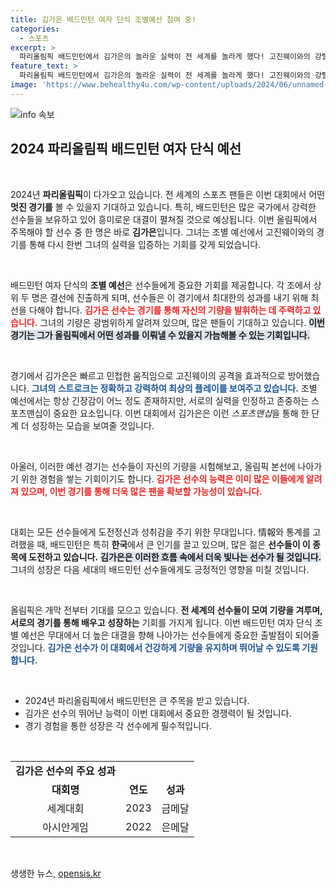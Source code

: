 ```yaml
---
title: 김가은 배드민턴 여자 단식 조별예선 참여 중!
categories:
  - 스포츠
excerpt: >
  파리올림픽 배드민턴에서 김가은의 놀라운 실력이 전 세계를 놀라게 했다! 고진웨이와의 강렬한 대결 속, 그녀의 생생한 순간을 함께 확인해보세요!
feature_text: >
  파리올림픽 배드민턴에서 김가은의 놀라운 실력이 전 세계를 놀라게 했다! 고진웨이와의 강렬한 대결 속, 그녀의 생생한 순간을 함께 확인해보세요!
image: 'https://www.behealthy4u.com/wp-content/uploads/2024/06/unnamed-file.png'
---
```


<p><img src="https://www.behealthy4u.com/wp-content/uploads/2024/06/unnamed-file.png" alt="info 속보" /></p>

<h2 data-ke-size="size26">2024 파리올림픽 배드민턴 여자 단식 예선</h2>

<p data-ke-size="size16">&nbsp;</p>

<p>2024년 <strong>파리올림픽</strong>이 다가오고 있습니다. 전 세계의 스포츠 팬들은 이번 대회에서 어떤 <strong>멋진 경기를</strong> 볼 수 있을지 기대하고 있습니다. 특히, 배드민턴은 많은 국가에서 강력한 선수들을 보유하고 있어 흥미로운 대결이 펼쳐질 것으로 예상됩니다. 이번 올림픽에서 주목해야 할 선수 중 한 명은 바로 <strong>김가은</strong>입니다. 그녀는 조별 예선에서 고진웨이와의 경기를 통해 다시 한번 그녀의 실력을 입증하는 기회를 갖게 되었습니다.</p>

<p data-ke-size="size16">&nbsp;</p>

<p>배드민턴 여자 단식의 <strong>조별 예선</strong>은 선수들에게 중요한 기회를 제공합니다. 각 조에서 상위 두 명은 결선에 진출하게 되며, 선수들은 이 경기에서 최대한의 성과를 내기 위해 최선을 다해야 합니다. <b><span style="color: #ee2323;">김가은 선수는 경기를 통해 자신의 기량을 발휘하는 데 주력하고 있습니다.</span></b> 그녀의 기량은 광범위하게 알려져 있으며, 많은 팬들이 기대하고 있습니다. <b><span style="background-color: #21538527;">이번 경기는 그가 올림픽에서 어떤 성과를 이뤄낼 수 있을지 가늠해볼 수 있는 기회입니다.</span></b> </p>

<p data-ke-size="size16">&nbsp;</p>

<p>경기에서 김가은은 빠르고 민첩한 움직임으로 고진웨이의 공격을 효과적으로 방어했습니다. <b><span style="color: #1a5490;">그녀의 스트로크는 정확하고 강력하여 최상의 플레이를 보여주고 있습니다.</span></b> 조별 예선에서는 항상 긴장감이 어느 정도 존재하지만, 서로의 실력을 인정하고 존중하는 스포츠맨십이 중요한 요소입니다. 이번 대회에서 김가은은 이런 <em>스포츠맨십</em>을 통해 한 단계 더 성장하는 모습을 보여줄 것입니다.</p>

<p data-ke-size="size16">&nbsp;</p>

<p>아울러, 이러한 예선 경기는 선수들이 자신의 기량을 시험해보고, 올림픽 본선에 나아가기 위한 경험을 쌓는 기회이기도 합니다. <b><span style="color: #ee2323;">김가은 선수의 능력은 이미 많은 이들에게 알려져 있으며, 이번 경기를 통해 더욱 많은 팬을 확보할 가능성이 있습니다.</span></b> </p>

<p data-ke-size="size16">&nbsp;</p>

<p>대회는 모든 선수들에게 도전정신과 성취감을 주기 위한 무대입니다. 情報와 통계를 고려했을 때, 배드민턴은 특히 <strong>한국</strong>에서 큰 인기를 끌고 있으며, 많은 젊은 <strong>선수들이 이 종목에 도전하고 있습니다.</strong> <b><span style="background-color: #21538527;">김가은은 이러한 흐름 속에서 더욱 빛나는 선수가 될 것입니다.</span></b> 그녀의 성장은 다음 세대의 배드민턴 선수들에게도 긍정적인 영향을 미칠 것입니다. </p>

<p data-ke-size="size16">&nbsp;</p>

<p>올림픽은 개막 전부터 기대를 모으고 있습니다. <strong>전 세계의 선수들이 모여 기량을 겨루며, 서로의 경기를 통해 배우고 성장하는</strong> 기회를 가지게 됩니다. 이번 배드민턴 여자 단식 조별 예선은 무대에서 더 높은 대결을 향해 나아가는 선수들에게 중요한 출발점이 되어줄 것입니다. <b><span style="color: #1a5490;">김가은 선수가 이 대회에서 건강하게 기량을 유지하며 뛰어날 수 있도록 기원합니다.</span></b></p>

<p data-ke-size="size16">&nbsp;</p>

<ul>
    <li>2024년 파리올림픽에서 배드민턴은 큰 주목을 받고 있습니다.</li>
    <li>김가은 선수의 뛰어난 능력이 이번 대회에서 중요한 경쟁력이 될 것입니다.</li>
    <li>경기 경험을 통한 성장은 각 선수에게 필수적입니다.</li>
</ul>

<p data-ke-size="size16">&nbsp;</p>

<table>
    <tr>
        <td style="text-align: center; height: 17px;"><b>김가은 선수의 주요 성과</b></td>
    </tr>
    <tr>
        <td style="text-align: center; height: 17px;"><b>대회명</b></td>
        <td style="text-align: center; height: 17px;"><b>연도</b></td>
        <td style="text-align: center; height: 17px;"><b>성과</b></td>
    </tr>
    <tr>
        <td style="text-align: center; height: 17px;">세계대회</td>
        <td style="text-align: center; height: 17px;">2023</td>
        <td style="text-align: center; height: 17px;">금메달</td>
    </tr>
    <tr>
        <td style="text-align: center; height: 17px;">아시안게임</td>
        <td style="text-align: center; height: 17px;">2022</td>
        <td style="text-align: center; height: 17px;">은메달</td>
    </tr>
</table>

<p data-ke-size="size16">&nbsp;</p>
생생한 뉴스, <a href="https://opensis.kr" rel="dofollow">opensis.kr</a>


